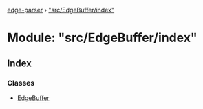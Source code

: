 [edge-parser](../README.md) › ["src/EdgeBuffer/index"](_src_edgebuffer_index_.md)

# Module: "src/EdgeBuffer/index"

## Index

### Classes

* [EdgeBuffer](../classes/_src_edgebuffer_index_.edgebuffer.md)
